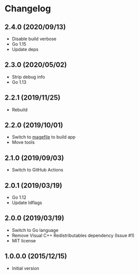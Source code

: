 # Changelog

## 2.4.0 (2020/09/13)

* Disable build verbose
* Go 1.15
* Update deps

## 2.3.0 (2020/05/02)

* Strip debug info
* Go 1.13

## 2.2.1 (2019/11/25)

* Rebuild

## 2.2.0 (2019/10/01)

* Switch to [magefile](https://magefile.org) to build app
* Move tools

## 2.1.0 (2019/09/03)

* Switch to GitHub Actions

## 2.0.1 (2019/03/19)

* Go 1.12
* Update ldflags

## 2.0.0 (2019/03/19)

* Switch to Go language
* Remove Visual C++ Redistributables dependency (Issue #1)
* MIT license

## 1.0.0.0 (2015/12/15)

* Initial version
